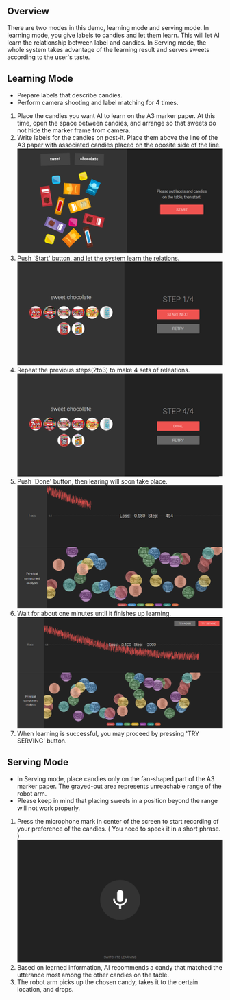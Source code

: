## Overview
There are two modes in this demo, learning mode and serving mode.
In learning mode, you give labels to candies and let them learn. This will let AI learn the relationship between label and candies.
In Serving mode, the whole system takes advantage of the learning result and serves sweets according to the user's taste.

## Learning Mode
- Prepare labels that describe candies.
- Perform camera shooting and label matching for 4 times.


1. Place the candies you want AI to learn on the A3 marker paper. At this time, open the space between candies, and arrange so that sweets do not hide the marker frame from camera.
2. Write labels for the candies on post-it. Place them above the line of the A3 paper with associated candies placed on the oposite side of the line.
![](./image/learn_01.png)
3. Push 'Start' button, and let the system learn the relations.
![](./image/learn_02.png)
4. Repeat the previous steps(2to3)  to make 4 sets of releations.
![](./image/learn_04.png)
5. Push 'Done' button, then learing will soon take place.
![](./image/learn_05.png)
6. Wait for about one minutes until it finishes up learning.
![](./image/learn_06.png)
7. When learning is successful, you may proceed by pressing 'TRY SERVING' button.

## Serving Mode
- In Serving mode, place candies only on the fan-shaped part of the A3 marker paper. The grayed-out area represents unreachable range of the robot arm.
- Please keep in mind that placing sweets in a position beyond the range will not work properly.


1. Press the microphone mark in center of the screen to start recording of your preference of the candies. ( You need to speek it in a short phrase. )
![](./image/serve_01.png)
2. Based on learned information, AI recommends a candy that matched the utterance most among the other candies on the table.
3. The robot arm picks up the chosen candy, takes it to the certain location, and drops.
